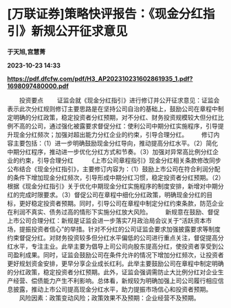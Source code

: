 # [万联证券]策略快评报告：《现金分红指引》新规公开征求意见
**于天旭,宫慧菁**

**2023-10-23 14:33**

**https://pdf.dfcfw.com/pdf/H3_AP202310231602861935_1.pdf?1698097480000.pdf**

　　投资要点 　　证监会就《现金分红指引》进行修订并公开征求意见：证监会表示此次分红规则修订主要思路是在坚持公司自治的基础上，鼓励公司在章程中制定明确的分红政策，稳定投资者分红预期，对不分红、财务投资规模较大但分红比例不高的公司，通过强化被露要求督促分红：使利公司中期分红实施程序，引导提升现金分红频次；加强对超出能力分红企业的约束，引导合理分红。 　　修订内容主要包括：（1）进一步明确鼓励现金分红导向，推动提高分红水平。（2）简化中期分红程序，推动进一步优化分红方式和节奏。（3）加强对异常高比例分红企业的约束，引导合理分红 　　 《上市公司章程指引》现金分红相关条款修改同步公布结合《现金分红指引》，主要修订内容为：（1）鼓励上市公司在符合利润分配的条件下增加现金分红频次，引导形成中期分红习惯，稳定投资者分红预期。（2）根据《现金分红指引》关于优化中期现金分红实施程序的制度安排，新增对中期分红的完成时限要求。（3）督促公司在章程中细化分红政策，明确现金分红的目标，更好稳定投资者预期。同时，引导公司在章程中制定分红约束条款，防范企业在利润不真实、债务过高的情形下实施分红放大风险。 　　新规意在鼓励、督促上市公司合理分红：新规是证监会进一步落实7月政治局会议关于“活跃资本市场，提振投资者信心”的举措。针对不分红的公司证监会要求加强披露要求等制度约束督促分红。对财务投资较多但分红水平偏低的公司进行重点关注，督促提高分红水平，专注主业。此举主要为倡导上司公司向股东提高分红，使投资者享受到公司盈利成果。同时，证监会鼓励公司在条件允许的情况下增加分红频次，让投资者更好规划资金安排，更早分享企业成长红利。此举主要鼓励公司在章程中制定明确的分红政策，稳定投资者分红预期。此外，证监会强调需防止大比例分红对企业生产经营、偿债能力产生不利影响。总体看，新规较为明确加强上司公司履行相应信息披露，推动上市公司提高现金分红水平，助力提振市场信心和投资者预期。 　　风险因素：政策变动风险；政策效果不及预期：企业经营不及预期。